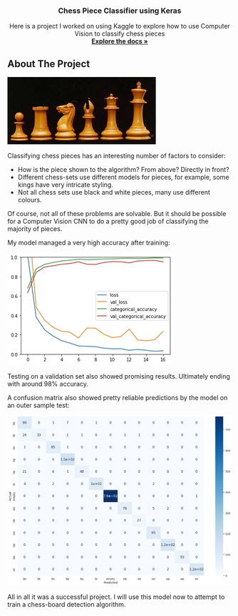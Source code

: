 <h3 align="center">Chess Piece Classifier using Keras</h3>

  <p align="center">
    Here is a project I worked on using Kaggle to explore how to use Computer Vision to classify chess pieces
    <br />
    <a href="https://github.com/othneildrew/Best-README-Template"><strong>Explore the docs »</strong></a>
</div>

<!-- ABOUT THE PROJECT -->
## About The Project

![accuracy.png](https://github.com/pauLiou/Chess-Piece-Classifier/blob/main/download.jpg?raw=true)

Classifying chess pieces has an interesting number of factors to consider:

* How is the piece shown to the algorithm? From above? Directly in front?
* Different chess-sets use different models for pieces, for example, some kings have very intricate styling.
* Not all chess sets use black and white pieces, many use different colours.

Of course, not all of these problems are solvable. But it should be possible for a Computer Vision CNN to do a pretty good job of classifying the majority of pieces.

My model managed a very high accuracy after training:

![accuracy.png](https://github.com/pauLiou/Chess-Piece-Classifier/blob/main/accuracy.png?raw=true)

Testing on a validation set also showed promising results. Ultimately ending with around 98% accuracy.

A confusion matrix also showed pretty reliable predictions by the model on an outer sample test:

![output](https://github.com/pauLiou/Chess-Piece-Classifier/blob/main/output.png?raw=true)

All in all it was a successful project. I will use this model now to attempt to train a chess-board detection algorithm.
